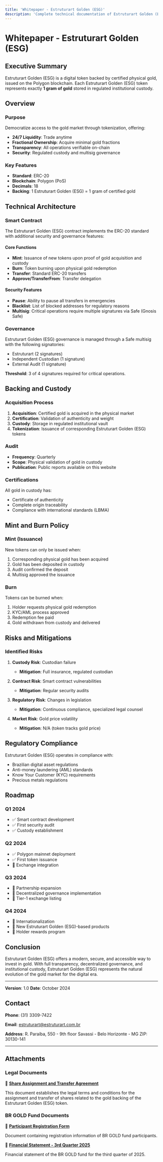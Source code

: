```yaml
---
title: 'Whitepaper - Estruturart Golden (ESG)'
description: 'Complete technical documentation of Estruturart Golden (ESG) token, a digital token backed by certified gold'
---
```


# Whitepaper - Estruturart Golden (ESG)

## Executive Summary

Estruturart Golden (ESG) is a digital token backed by certified physical gold, issued on the Polygon blockchain. Each Estruturart Golden (ESG) token represents exactly **1 gram of gold** stored in regulated institutional custody.

## Overview

### Purpose

Democratize access to the gold market through tokenization, offering:

- **24/7 Liquidity**: Trade anytime
- **Fractional Ownership**: Acquire minimal gold fractions
- **Transparency**: All operations verifiable on-chain
- **Security**: Regulated custody and multisig governance

### Key Features

- **Standard**: ERC-20
- **Blockchain**: Polygon (PoS)
- **Decimals**: 18
- **Backing**: 1 Estruturart Golden (ESG) = 1 gram of certified gold

## Technical Architecture

### Smart Contract

The Estruturart Golden (ESG) contract implements the ERC-20 standard with additional security and governance features:

#### Core Functions
- **Mint**: Issuance of new tokens upon proof of gold acquisition and custody
- **Burn**: Token burning upon physical gold redemption
- **Transfer**: Standard ERC-20 transfers
- **Approve/TransferFrom**: Transfer delegation

#### Security Features
- **Pause**: Ability to pause all transfers in emergencies
- **Blacklist**: List of blocked addresses for regulatory reasons
- **Multisig**: Critical operations require multiple signatures via Safe (Gnosis Safe)

### Governance

Estruturart Golden (ESG) governance is managed through a Safe multisig with the following signatories:

- Estruturart (2 signatures)
- Independent Custodian (1 signature)
- External Audit (1 signature)

**Threshold**: 3 of 4 signatures required for critical operations.

## Backing and Custody

### Acquisition Process

1. **Acquisition**: Certified gold is acquired in the physical market
2. **Certification**: Validation of authenticity and weight
3. **Custody**: Storage in regulated institutional vault
4. **Tokenization**: Issuance of corresponding Estruturart Golden (ESG) tokens

### Audit

- **Frequency**: Quarterly
- **Scope**: Physical validation of gold in custody
- **Publication**: Public reports available on this website

### Certifications

All gold in custody has:
- Certificate of authenticity
- Complete origin traceability
- Compliance with international standards (LBMA)

## Mint and Burn Policy

### Mint (Issuance)

New tokens can only be issued when:
1. Corresponding physical gold has been acquired
2. Gold has been deposited in custody
3. Audit confirmed the deposit
4. Multisig approved the issuance

### Burn

Tokens can be burned when:
1. Holder requests physical gold redemption
2. KYC/AML process approved
3. Redemption fee paid
4. Gold withdrawn from custody and delivered

## Risks and Mitigations

### Identified Risks

1. **Custody Risk**: Custodian failure
   - **Mitigation**: Full insurance, regulated custodian

2. **Contract Risk**: Smart contract vulnerabilities
   - **Mitigation**: Regular security audits

3. **Regulatory Risk**: Changes in legislation
   - **Mitigation**: Continuous compliance, specialized legal counsel

4. **Market Risk**: Gold price volatility
   - **Mitigation**: N/A (token tracks gold price)

## Regulatory Compliance

Estruturart Golden (ESG) operates in compliance with:
- Brazilian digital asset regulations
- Anti-money laundering (AML) standards
- Know Your Customer (KYC) requirements
- Precious metals regulations

## Roadmap

### Q1 2024
- ✅ Smart contract development
- ✅ First security audit
- ✅ Custody establishment

### Q2 2024
- ✅ Polygon mainnet deployment
- ✅ First token issuance
- 🔄 Exchange integration

### Q3 2024
- 🔄 Partnership expansion
- 🔄 Decentralized governance implementation
- 📅 Tier-1 exchange listing

### Q4 2024
- 📅 Internationalization
- 📅 New Estruturart Golden (ESG)-based products
- 📅 Holder rewards program

## Conclusion

Estruturart Golden (ESG) offers a modern, secure, and accessible way to invest in gold. With full transparency, decentralized governance, and institutional custody, Estruturart Golden (ESG) represents the natural evolution of the gold market for the digital era.

---

**Version**: 1.0
**Date**: October 2024

## Contact

**Phone**: (31) 3309-7422

**Email**: estruturart@estruturart.com.br

**Address**: R. Paraíba, 550 - 9th floor
Savassi - Belo Horizonte - MG
ZIP: 30130-141

---

## Attachments

### Legal Documents

📄 [**Share Assignment and Transfer Agreement**](/documentation/MINUTA_CONTRATO_DE_CESSÃO_E_TRANSFERÊNCIA_DE_COTAS_150525%20-%20ESTRUTURART.pdf)

This document establishes the legal terms and conditions for the assignment and transfer of shares related to the gold backing of the Estruturart Golden (ESG) token.

### BR GOLD Fund Documents

📄 [**Participant Registration Form**](/documentation/BR%20GOLD%20FUNDO%20INVESTIMENTO%20-%20Ficha%20Cadastro%20Participantes.pdf)

Document containing registration information of BR GOLD fund participants.

📄 [**Financial Statement - 3rd Quarter 2025**](/documentation/BR%20GOLD%20FUNDO%20INVESTIMENTOS%20-%20Demonstrativo%20-%203%C2%BATRIM25.pdf)

Financial statement of the BR GOLD fund for the third quarter of 2025.
